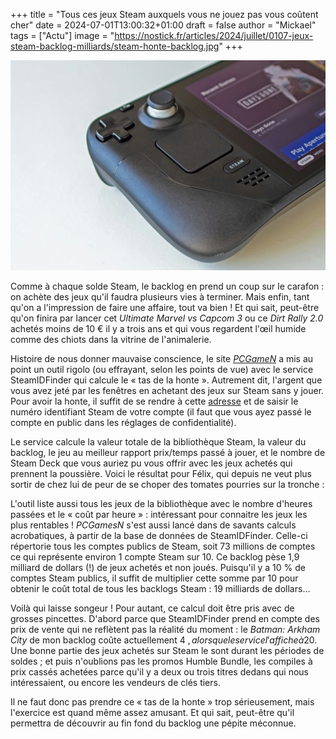 +++
title = "Tous ces jeux Steam auxquels vous ne jouez pas vous coûtent cher"
date = 2024-07-01T13:00:32+01:00
draft = false
author = "Mickael"
tags = ["Actu"]
image = "https://nostick.fr/articles/2024/juillet/0107-jeux-steam-backlog-milliards/steam-honte-backlog.jpg"
+++ 

![Steam Deck](steam-honte-backlog.jpg "© Edgar Almeida (Unsplash)")

Comme à chaque solde Steam, le backlog en prend un coup sur le carafon : on achète des jeux qu'il faudra plusieurs vies à terminer. Mais enfin, tant qu'on a l'impression de faire une affaire, tout va bien ! Et qui sait, peut-être qu'on finira par lancer cet *Ultimate Marvel vs Capcom 3* ou ce *Dirt Rally 2.0* achetés moins de 10 € il y a trois ans et qui vous regardent l'œil humide comme des chiots dans la vitrine de l'animalerie.

Histoire de nous donner mauvaise conscience, le site *[PCGameN](https://www.pcgamesn.com/steam/pile-of-shame)* a mis au point un outil rigolo (ou effrayant, selon les points de vue) avec le service SteamIDFinder qui calcule le « tas de la honte ». Autrement dit, l'argent que vous avez jeté par les fenêtres en achetant des jeux sur Steam sans y jouer. Pour avoir la honte, il suffit de se rendre à cette [adresse](https://www.steamidfinder.com/) et de saisir le numéro identifiant Steam de votre compte (il faut que vous ayez passé le compte en public dans les réglages de confidentialité).

Le service calcule la valeur totale de la bibliothèque Steam, la valeur du backlog, le jeu au meilleur rapport prix/temps passé à jouer, et le nombre de Steam Deck que vous auriez pu vous offrir avec les jeux achetés qui prennent la poussière. Voici le résultat pour Félix, qui depuis ne veut plus sortir de chez lui de peur de se choper des tomates pourries sur la tronche :

L'outil liste aussi tous les jeux de la bibliothèque avec le nombre d'heures passées et le « coût par heure » : intéressant pour connaitre les jeux les plus rentables ! *PCGamesN* s'est aussi lancé dans de savants calculs acrobatiques, à partir de la base de données de SteamIDFinder. Celle-ci répertorie tous les comptes publics de Steam, soit 73 millions de comptes ce qui représente environ 1 compte Steam sur 10. Ce backlog pèse 1,9 milliard de dollars (!) de jeux achetés et non joués. Puisqu'il y a 10 % de comptes Steam publics, il suffit de multiplier cette somme par 10 pour obtenir le coût total de tous les backlogs Steam : 19 milliards de dollars…

Voilà qui laisse songeur ! Pour autant, ce calcul doit être pris avec de grosses pincettes. D'abord parce que SteamIDFinder prend en compte des prix de vente qui ne reflètent pas la réalité du moment : le *Batman: Arkham City* de mon backlog coûte actuellement 4 $, alors que le service l'affiche à 20 $. Une bonne partie des jeux achetés sur Steam le sont durant les périodes de soldes ; et puis n'oublions pas les promos Humble Bundle, les compiles à prix cassés achetées parce qu'il y a deux ou trois titres dedans qui nous intéressaient, ou encore les vendeurs de clés tiers.

Il ne faut donc pas prendre ce « tas de la honte » trop sérieusement, mais l'exercice est quand même assez amusant. Et qui sait, peut-être qu'il permettra de découvrir au fin fond du backlog une pépite méconnue.